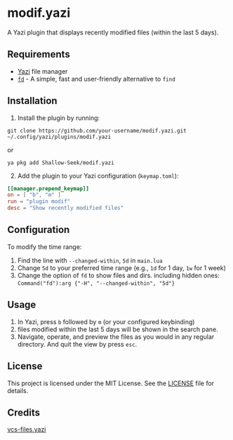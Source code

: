 # modif.yazi

A Yazi plugin that displays recently modified files (within the last 5 days). 

## Requirements

- [Yazi](https://github.com/sxyazi/yazi) file manager
- [`fd`](https://github.com/sharkdp/fd) - A simple, fast and user-friendly alternative to `find`

## Installation

1. Install the plugin by running:

```
git clone https://github.com/your-username/modif.yazi.git ~/.config/yazi/plugins/modif.yazi
```

or

```
ya pkg add Shallow-Seek/modif.yazi
```

2. Add the plugin to your Yazi configuration (`keymap.toml`):

```toml
[[manager.prepend_keymap]]
on = [ "b", "m" ]
run = "plugin modif"
desc = "Show recently modified files"
```

## Configuration

To modify the time range:

1. Find the line with `--changed-within`, `5d` in `main.lua`
2. Change `5d` to your preferred time range (e.g., `1d` for 1 day, `1w` for 1 week)
3. Change the option of `fd` to show files and dirs. including hidden ones: `Command("fd"):arg {"-H", "--changed-within", "5d"}`

## Usage

1. In Yazi, press `b` followed by `m` (or your configured keybinding)
2. files modified within the last 5 days will be shown in the search pane.
3. Navigate, operate, and preview the files as you would in any regular directory. And quit the view by press `esc`.

## License

This project is licensed under the MIT License. See the [LICENSE](LICENSE) file for details.

## Credits
[vcs-files.yazi](https://github.com/yazi-rs/plugins)
